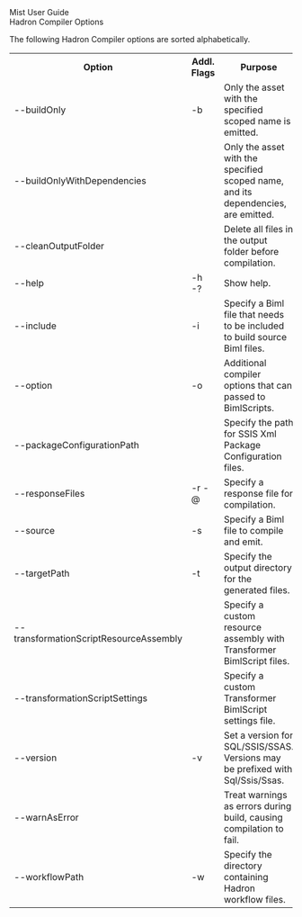 <div class="LanguageTitle">Mist User Guide</div>
<div class="TopicHeader">Hadron Compiler Options</div>
<p>The following Hadron Compiler options are sorted alphabetically.</p>
<table>
	<tr><th>Option</th><th>Addl. Flags</th><th>Purpose</th><th>Example</th></tr>
	<tr><td>--buildOnly</td><td>-b</td><td>Only the asset with the specified scoped name is emitted.</td><td></td></tr>
	<tr><td>--buildOnlyWithDependencies</td><td></td><td>Only the asset with the specified scoped name, and its dependencies, are emitted.</td><td></td></tr>
	<tr><td>--cleanOutputFolder</td><td></td><td>Delete all files in the output folder before compilation.</td><td></td></tr>
	<tr><td>--help</td><td>-h  -?</td><td>Show help.</td><td></td></tr>
	<tr><td>--include</td><td>-i</td><td>Specify a Biml file that needs to be included to build source Biml files.</td><td>
		-i i1.biml -s s1.biml</td></tr>
	<tr><td>--option</td><td>-o</td><td>Additional compiler options that can passed to BimlScripts.</td><td></td></tr>
	<tr><td>--packageConfigurationPath</td><td></td><td>Specify the path for SSIS Xml Package Configuration files.</td><td></td></tr>
	<tr><td>--responseFiles</td><td>-r  -@</td><td>Specify a response file for compilation.</td><td></td></tr>
	<tr><td>--source</td><td>-s</td><td>Specify a Biml file to compile and emit.</td><td>
		-i i1.biml -s s1.biml</td></tr>
	<tr><td>--targetPath</td><td>-t</td><td>Specify the output directory for the generated files.</td><td></td></tr>
	<tr><td>--transformationScriptResourceAssembly</td><td></td><td>Specify a custom resource assembly with Transformer BimlScript files.</td><td></td></tr>
	<tr><td>--transformationScriptSettings</td><td></td><td>Specify a custom Transformer BimlScript settings file.</td><td></td></tr>
	<tr><td>--version</td><td>-v</td><td>Set a version for SQL/SSIS/SSAS. Versions may be prefixed with Sql/Ssis/Ssas.</td><td>--version=Ssas2008</td></tr>
	<tr><td>--warnAsError</td><td></td><td>Treat warnings as errors during build, causing compilation to fail.</td><td></td></tr>
	<tr><td>--workflowPath</td><td>-w</td><td>Specify the directory containing Hadron workflow files.</td><td></td></tr>
</table>


